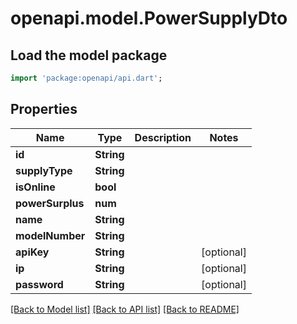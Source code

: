 # openapi.model.PowerSupplyDto

## Load the model package
```dart
import 'package:openapi/api.dart';
```

## Properties
Name | Type | Description | Notes
------------ | ------------- | ------------- | -------------
**id** | **String** |  | 
**supplyType** | **String** |  | 
**isOnline** | **bool** |  | 
**powerSurplus** | **num** |  | 
**name** | **String** |  | 
**modelNumber** | **String** |  | 
**apiKey** | **String** |  | [optional] 
**ip** | **String** |  | [optional] 
**password** | **String** |  | [optional] 

[[Back to Model list]](../README.md#documentation-for-models) [[Back to API list]](../README.md#documentation-for-api-endpoints) [[Back to README]](../README.md)


